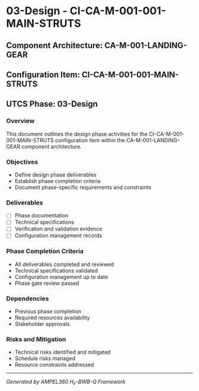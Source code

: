 # 03-Design - CI-CA-M-001-001-MAIN-STRUTS

## Component Architecture: CA-M-001-LANDING-GEAR
## Configuration Item: CI-CA-M-001-001-MAIN-STRUTS
## UTCS Phase: 03-Design

### Overview
This document outlines the design phase activities for the CI-CA-M-001-001-MAIN-STRUTS configuration item within the CA-M-001-LANDING-GEAR component architecture.

### Objectives
- Define design phase deliverables
- Establish phase completion criteria
- Document phase-specific requirements and constraints

### Deliverables
- [ ] Phase documentation
- [ ] Technical specifications
- [ ] Verification and validation evidence
- [ ] Configuration management records

### Phase Completion Criteria
- All deliverables completed and reviewed
- Technical specifications validated
- Configuration management up to date
- Phase gate review passed

### Dependencies
- Previous phase completion
- Required resources availability
- Stakeholder approvals

### Risks and Mitigation
- Technical risks identified and mitigated
- Schedule risks managed
- Resource constraints addressed

---
*Generated by AMPEL360 H₂-BWB-Q Framework*
